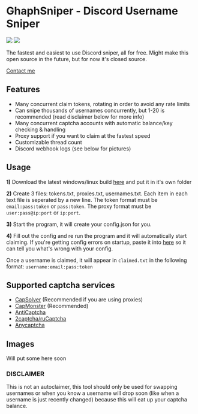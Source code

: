 
# **GhaphSniper - Discord Username Sniper**
![](https://img.shields.io/github/downloads/median/discord-sniper/total?label=Downloads)
![](https://img.shields.io/github/stars/median/discord-sniper)

The fastest and easiest to use Discord sniper, all for free. Might make this open source in the future, but for now it's closed source.

[Contact me](https://t.me/charset)

## **Features**
- Many concurrent claim tokens, rotating in order to avoid any rate limits
- Can snipe thousands of usernames concurrently, but 1-20 is recommended (read disclaimer below for more info)
- Many concurrent captcha accounts with automatic balance/key checking & handling
- Proxy support if you want to claim at the fastest speed
- Customizable thread count
- Discord webhook logs (see below for pictures)

## **Usage**
**1)** Download the latest windows/linux build [here](https://github.com/median/discord-sniper/releases/latest) and put it in it's own folder

**2)** Create 3 files: tokens.txt, proxies.txt, usernames.txt. Each item in each text file is seperated by a new line. The token format must be `email:pass:token` or `pass:token`. The proxy format must be `user:pass@ip:port` or `ip:port`.

**3)** Start the program, it will create your config.json for you.

**4)** Fill out the config and re run the program and it will automatically start claiming. If you're getting config errors on startup, paste it into [here](https://jsonlint.com/) so it can tell you what's wrong with your config.

Once a username is claimed, it will appear in `claimed.txt` in the following format:
```username:email:pass:token```

## **Supported captcha services**
- [CapSolver](https://ghaph.com/r/capsolver) (Recommended if you are using proxies)
- [CapMonster](https://capmonster.cloud) (Recommended)
- [AntiCaptcha](https://ghaph.com/r/anticaptcha)
- [2captcha/ruCaptcha](https://2captcha.com)
- [Anycaptcha](https://anycaptcha.com/)

## **Images**
Will put some here soon

### **DISCLAIMER**
This is not an autoclaimer, this tool should only be used for swapping usernames or when you know a username will drop soon (like when a username is just recently changed) because this will eat up your captcha balance.